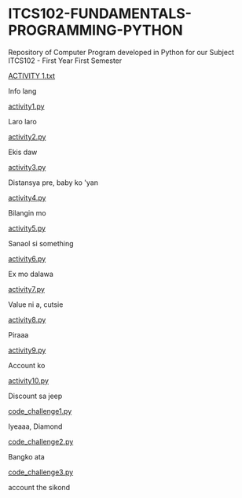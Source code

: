 # ITCS102-FUNDAMENTALS-PROGRAMMING-PYTHON

Repository of Computer Program developed in Python for our Subject ITCS102 - First Year First Semester

[ACTIVITY 1.txt](https://github.com/diaaa000/ITCS102-FUNDAMENTALS-PROGRAMMING-PYTHON/blob/93c36ef724283f49d4bb3a9e45bca3d9d7ff8cea/ACTIVITY%201.txt)

 Info lang

[activity1.py](https://github.com/diaaa000/ITCS102-FUNDAMENTALS-PROGRAMMING-PYTHON/blob/93c36ef724283f49d4bb3a9e45bca3d9d7ff8cea/activity1.py)

 Laro laro

[activity2.py](https://github.com/diaaa000/ITCS102-FUNDAMENTALS-PROGRAMMING-PYTHON/blob/93c36ef724283f49d4bb3a9e45bca3d9d7ff8cea/activity2.py)

 Ekis daw

[activity3.py](https://github.com/diaaa000/ITCS102-FUNDAMENTALS-PROGRAMMING-PYTHON/blob/93c36ef724283f49d4bb3a9e45bca3d9d7ff8cea/activity3.py)

 Distansya pre, baby ko 'yan

[activity4.py](https://github.com/diaaa000/ITCS102-FUNDAMENTALS-PROGRAMMING-PYTHON/blob/93c36ef724283f49d4bb3a9e45bca3d9d7ff8cea/activity4.py)

 Bilangin mo

[activity5.py](https://github.com/diaaa000/ITCS102-FUNDAMENTALS-PROGRAMMING-PYTHON/blob/93c36ef724283f49d4bb3a9e45bca3d9d7ff8cea/activity5.py)

 Sanaol si something

[activity6.py](https://github.com/diaaa000/ITCS102-FUNDAMENTALS-PROGRAMMING-PYTHON/blob/93c36ef724283f49d4bb3a9e45bca3d9d7ff8cea/activity6.py)

 Ex mo dalawa

[activity7.py](https://github.com/diaaa000/ITCS102-FUNDAMENTALS-PROGRAMMING-PYTHON/blob/93c36ef724283f49d4bb3a9e45bca3d9d7ff8cea/activity7.py)

 Value ni a, cutsie

[activity8.py](https://github.com/diaaa000/ITCS102-FUNDAMENTALS-PROGRAMMING-PYTHON/blob/93c36ef724283f49d4bb3a9e45bca3d9d7ff8cea/activity8.py)

 Piraaa

[activity9.py](https://github.com/diaaa000/ITCS102-FUNDAMENTALS-PROGRAMMING-PYTHON/blob/93c36ef724283f49d4bb3a9e45bca3d9d7ff8cea/activity9.py)

 Account ko

[activity10.py](https://github.com/diaaa000/ITCS102-FUNDAMENTALS-PROGRAMMING-PYTHON/blob/93c36ef724283f49d4bb3a9e45bca3d9d7ff8cea/activity10.py)

 Discount sa jeep

[code_challenge1.py](https://github.com/diaaa000/ITCS102-FUNDAMENTALS-PROGRAMMING-PYTHON/blob/93c36ef724283f49d4bb3a9e45bca3d9d7ff8cea/code_challenge1.py)

 Iyeaaa, Diamond

[code_challenge2.py](https://github.com/diaaa000/ITCS102-FUNDAMENTALS-PROGRAMMING-PYTHON/blob/93c36ef724283f49d4bb3a9e45bca3d9d7ff8cea/code_challenge2.py)

 Bangko ata

[code_challenge3.py](https://github.com/diaaa000/ITCS102-FUNDAMENTALS-PROGRAMMING-PYTHON/blob/c8d6c9f7df0b7178e05dae53d49740a754e3c6f3/code_challenge3.py)

account the sikond

